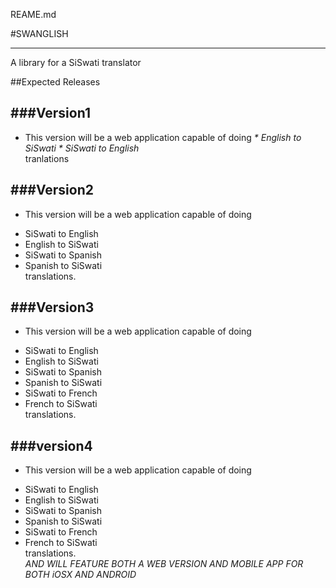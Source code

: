 REAME.md

#SWANGLISH
***
A library for a SiSwati translator

##Expected Releases

###Version1
---
- This version will be a web application capable of doing
 _* English to SiSwati_
 _* SiSwati to English_ <br /> 
tranlations

###Version2
---
- This version will be a web application capable of doing
 * SiSwati to English
 * English to SiSwati
 * SiSwati to Spanish
 * Spanish to SiSwati <br /> 
translations.

###Version3
---
- This version will be a web application capable of doing
 * SiSwati to English
 * English to SiSwati
 * SiSwati to Spanish
 * Spanish to SiSwati
 * SiSwati to French
 * French to SiSwati <br /> 
translations.

###version4
---
- This version will be a web application capable of doing
 * SiSwati to English
 * English to SiSwati
 * SiSwati to Spanish
 * Spanish to SiSwati
 * SiSwati to French
 * French to SiSwati <br /> 
translations.<br /> 
*AND WILL FEATURE BOTH A WEB VERSION AND MOBILE APP FOR BOTH iOSX AND ANDROID*
